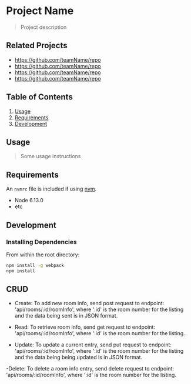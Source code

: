 # Project Name

> Project description

## Related Projects

  - https://github.com/teamName/repo
  - https://github.com/teamName/repo
  - https://github.com/teamName/repo
  - https://github.com/teamName/repo

## Table of Contents

1. [Usage](#Usage)
1. [Requirements](#requirements)
1. [Development](#development)

## Usage

> Some usage instructions

## Requirements

An `nvmrc` file is included if using [nvm](https://github.com/creationix/nvm).

- Node 6.13.0
- etc

## Development

### Installing Dependencies

From within the root directory:

```sh
npm install -g webpack
npm install
```
## CRUD

- Create: To add new room info, send post request to endpoint: 'api/rooms/:id/roomInfo', where ':id' is the room number for the listing and the data being sent is in JSON format.

- Read: To retrieve room info, send get request to endpoint: 'api/rooms/:id/roomInfo', where ':id' is the room number for the listing.

- Update: To update a current entry, send put request to endpoint: 'api/rooms/:id/roomInfo', where ':id' is the room number for the listing and the data being being updated is in JSON format.

-Delete: To delete a room info entry, send delete request to endpoint: 'api/rooms/:id/roomInfo', where ':id' is the room number for the listing.
